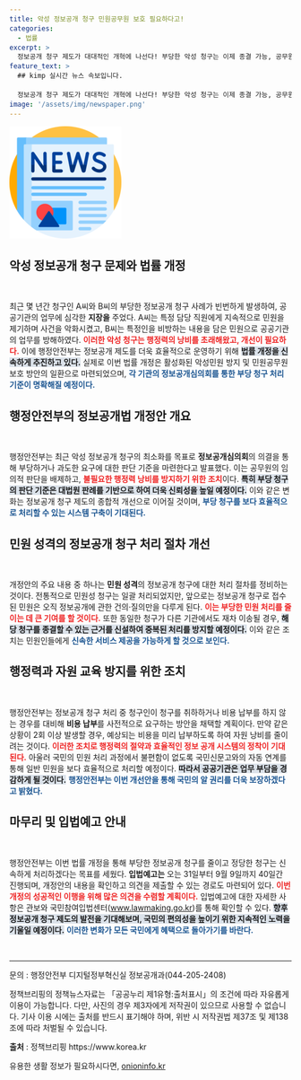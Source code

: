 ```yaml
---
title: 악성 정보공개 청구 민원공무원 보호 필요하다고!
categories:
  - 법률
excerpt: >
  정보공개 청구 제도가 대대적인 개혁에 나선다! 부당한 악성 청구는 이제 종결 가능, 공무원 부담도 경감할 전망. 31일부터 입법예고 시작! 국민의 알권리 보장을 위한 변화, 당신의 의견이 중요합니다!
feature_text: >
  ## kimp 실시간 뉴스 속보입니다.

  정보공개 청구 제도가 대대적인 개혁에 나선다! 부당한 악성 청구는 이제 종결 가능, 공무원 부담도 경감할 전망. 31일부터 입법예고 시작! 국민의 알권리 보장을 위한 변화, 당신의 의견이 중요합니다!
image: '/assets/img/newspaper.png'
---
```


<p><img src="/assets/img/newspaper.png" alt="kimplant 속보" /></p>

<h2 data-ke-size="size26">악성 정보공개 청구 문제와 법률 개정</h2>

<p data-ke-size="size16">&nbsp;</p>

<p data-ke-size="size16">최근 몇 년간 청구인 A씨와 B씨의 부당한 정보공개 청구 사례가 빈번하게 발생하여, 공공기관의 업무에 심각한 <b>지장을</b> 주었다. A씨는 특정 담당 직원에게 지속적으로 민원을 제기하며 사건을 악화시켰고, B씨는 특정인을 비방하는 내용을 담은 민원으로 공공기관의 업무를 방해하였다. <b><span style="color: #ee2323;">이러한 악성 청구는 행정력의 낭비를 초래해왔고, 개선이 필요하다.</span></b> 이에 행정안전부는 정보공개 제도를 더욱 효율적으로 운영하기 위해 <b><span style="background-color: #21538527;">법률 개정을 신속하게 추진하고 있다.</span></b> 실제로 이번 법률 개정은 활성화된 악성민원 방지 및 민원공무원 보호 방안의 일환으로 마련되었으며, <b><span style="color: #1a5490;">각 기관의 정보공개심의회를 통한 부당 청구 처리 기준이 명확해질 예정이다.</span></b></p>

<h2 data-ke-size="size26">행정안전부의 정보공개법 개정안 개요</h2>

<p data-ke-size="size16">&nbsp;</p>

<p data-ke-size="size16">행정안전부는 최근 악성 정보공개 청구의 최소화를 목표로 <b>정보공개심의회</b>의 의결을 통해 부당하거나 과도한 요구에 대한 판단 기준을 마련한다고 발표했다. 이는 공무원의 임의적 판단을 배제하고, <b><span style="color: #ee2323;">불필요한 행정력 낭비를 방지하기 위한 조치</span></b>이다. <b><span style="background-color: #21538527;">특히 부당 청구의 판단 기준은 대법원 판례를 기반으로 하여 더욱 신뢰성을 높일 예정이다.</span></b> 이와 같은 변화는 정보공개 청구 제도의 종합적 개선으로 이어질 것이며, <b><span style="color: #1a5490;">부당 청구를 보다 효율적으로 처리할 수 있는 시스템 구축이 기대된다.</span></b></p>

<h2 data-ke-size="size26">민원 성격의 정보공개 청구 처리 절차 개선</h2>

<p data-ke-size="size16">&nbsp;</p>

<p data-ke-size="size16">개정안의 주요 내용 중 하나는 <b>민원 성격</b>의 정보공개 청구에 대한 처리 절차를 정비하는 것이다. 전통적으로 민원성 청구는 일괄 처리되었지만, 앞으로는 정보공개 청구로 접수된 민원은 오직 정보공개에 관한 건의·질의만을 다루게 된다. <b><span style="color: #ee2323;">이는 부당한 민원 처리를 줄이는 데 큰 기여를 할 것이다.</span></b> 또한 동일한 청구가 다른 기관에서도 재차 이송될 경우, <b><span style="background-color: #21538527;">해당 청구를 종결할 수 있는 근거를 신설하여 중복된 처리를 방지할 예정이다.</span></b> 이와 같은 조치는 민원인들에게 <b><span style="color: #1a5490;">신속한 서비스 제공을 가능하게 할 것으로 보인다.</span></b></p>

<h2 data-ke-size="size26">행정력과 자원 교육 방지를 위한 조치</h2>

<p data-ke-size="size16">&nbsp;</p>

<p data-ke-size="size16">행정안전부는 정보공개 청구 처리 중 청구인이 청구를 취하하거나 비용 납부를 하지 않는 경우를 대비해 <b>비용 납부</b>를 사전적으로 요구하는 방안을 채택할 계획이다. 만약 같은 상황이 2회 이상 발생할 경우, 예상되는 비용을 미리 납부하도록 하여 자원 낭비를 줄이려는 것이다. <b><span style="color: #ee2323;">이러한 조치로 행정력의 절약과 효율적인 정보 공개 시스템의 정착이 기대된다.</span></b> 아울러 국민의 민원 처리 과정에서 불편함이 없도록 국민신문고와의 자동 연계를 통해 일반 민원을 보다 효율적으로 처리할 예정이다. <b><span style="background-color: #21538527;">따라서 공공기관은 업무 부담을 경감하게 될 것이다.</span></b> <b><span style="color: #1a5490;">행정안전부는 이번 개선안을 통해 국민의 알 권리를 더욱 보장하겠다고 밝혔다.</span></b></p>

<h2 data-ke-size="size26">마무리 및 입법예고 안내</h2>

<p data-ke-size="size16">&nbsp;</p>

<p data-ke-size="size16">행정안전부는 이번 법률 개정을 통해 부당한 정보공개 청구를 줄이고 정당한 청구는 신속하게 처리하겠다는 목표를 세웠다. <b>입법예고는</b> 오는 31일부터 9월 9일까지 40일간 진행되며, 개정안의 내용을 확인하고 의견을 제출할 수 있는 경로도 마련되어 있다. <b><span style="color: #ee2323;">이번 개정의 성공적인 이행을 위해 많은 의견을 수렴할 계획이다.</span></b> 입법예고에 대한 자세한 사항은 관보와 국민참여입법센터(<a href="https://opinion.lawmaking.go.kr">www.lawmaking.go.kr</a>)를 통해 확인할 수 있다. <b><span style="background-color: #21538527;">향후 정보공개 청구 제도의 발전을 기대해보며, 국민의 편의성을 높이기 위한 지속적인 노력을 기울일 예정이다.</span></b> <b><span style="color: #1a5490;">이러한 변화가 모든 국민에게 혜택으로 돌아가기를 바란다.</span></b></p>

<p data-ke-size="size16">&nbsp;</p>

<hr />

<p data-ke-size="size16">문의 : 행정안전부 디지털정부혁신실 정보공개과(044-205-2408)</p>

<p data-ke-size="size16">정책브리핑의 정책뉴스자료는 「공공누리 제1유형:출처표시」의 조건에 따라 자유롭게 이용이 가능합니다. 다만, 사진의 경우 제3자에게 저작권이 있으므로 사용할 수 없습니다. 기사 이용 시에는 출처를 반드시 표기해야 하며, 위반 시 저작권법 제37조 및 제138조에 따라 처벌될 수 있습니다.</p>

<p data-ke-size="size16"><b>출처</b> : 정책브리핑 https://www.korea.kr</p>
유용한 생활 정보가 필요하시다면, <a href="https://onioninfo.kr" rel="dofollow">onioninfo.kr</a>


